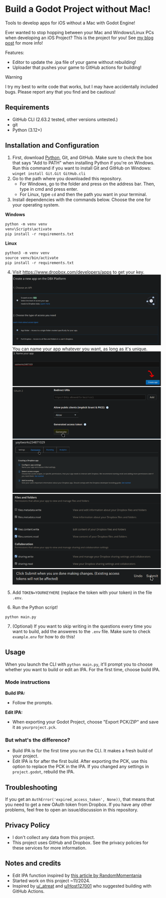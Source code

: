 # Build a Godot Project without Mac!

Tools to develop apps for iOS without a Mac with Godot Engine!

Ever wanted to stop hopping between your Mac and Windows/Linux PCs when developing an iOS Project? This is the project for you!
See [my blog post](https://mak448a.github.io/blog/compile-ios-godot-without-mac) for more info!

Features:
- Editor to update the .ipa file of your game without rebuilding!
- Uploader that pushes your game to GitHub actions for building!


> [!WARNING]
> I try my best to write code that works, but I may have accidentally included bugs. Please report any that you find and be cautious!

## Requirements
- GitHub CLI (2.63.2 tested, other versions untested.)
- git
- Python (3.12+)

## Installation and Configuration
1. First, download [Python](Python.org/downloads), Git, and GitHub. Make sure to check the box that says "Add to PATH" when installing Python if you're on Windows. Run this command if you want to install Git and GitHub on Windows: `winget install Git.Git GitHub.cli`
3. Go to the path where you downloaded this repository. 
   - For Windows, go to the folder and press on the address bar. Then, type in cmd and press enter.
   - For Linux, type `cd` and then the path you want in your terminal.
4. Install dependencies with the commands below. Choose the one for your operating system.

**Windows**
```shell
python -m venv venv
venv\Scripts\activate
pip install -r requirements.txt
```

**Linux**
```shell
python3 -m venv venv
source venv/bin/activate
pip install -r requirements.txt
```
4. Visit https://www.dropbox.com/developers/apps to get your key.
![Screenshot of "create new app"](tutorial/1.png)
You can name your app whatever you want, as long as it's unique.
![Screenshot of app naming](tutorial/2.png)
![Screenshot of generating access token](tutorial/3.png)
![Screenshot of going to permissions tab](tutorial/4.png)
![Screenshot of permissions](tutorial/5.png)
![Screenshot of submit button](tutorial/6.png)
5. Add `TOKEN=YOURKEYHERE` (replace the token with your token) in the file `.env`.

6. Run the Python script!
```shell
python main.py
```
7. (Optional) If you want to skip writing in the questions every time you want to build, add the answeres to the `.env` file. Make sure to check `example.env` for how to do this!

## Usage
When you launch the CLI with `python main.py`, it'll prompt you to choose whether you want to build or edit an IPA. For the first time, choose build IPA.

### Mode instructions
**Build IPA:**
- Follow the prompts.

**Edit IPA:**
- When exporting your Godot Project, choose "Export PCK/ZIP" and save it as `yourproject.pck`.

### But what's the difference?
- Build IPA is for the first time you run the CLI. It makes a fresh build of your project.
- Edit IPA is for after the first build. After exporting the PCK, use this option to replace the PCK in the IPA. If you changed any settings in `project.godot`, rebuild the IPA.


## Troubleshooting
If you get an `AuthError('expired_access_token', None))`, that means that you need to get a new OAuth token from Dropbox.
If you have any other problems, feel free to open an issue/discussion in this repository.

## Privacy Policy
- I don't collect any data from this project.
- This project uses GitHub and Dropbox. See the privacy policies for these services for more information.


## Notes and credits
- Edit IPA function inspired by [this article by RandomMomentania](https://randommomentania.com/2022/01/godot-easy-ios-app-testing/)
- Started work on this project ~11/2024.
- Inspired by [u/_atreat](https://www.reddit.com/r/godot/comments/vlwrj0/comment/idxn5z8/) and [u/Host127001](https://www.reddit.com/r/godot/comments/s0pj02/comment/hs3rjl3/) who suggested building with GitHub Actions.
